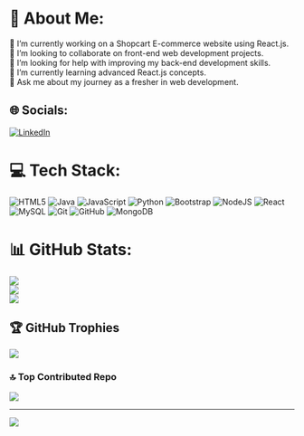 # 💫 About Me:
🔭 I’m currently working on a Shopcart E-commerce website using React.js.  <br>👯 I’m looking to collaborate on front-end web development projects.  <br>🤝 I’m looking for help with improving my back-end development skills.  <br>🌱 I’m currently learning advanced React.js concepts.  <br>💬 Ask me about my journey as a fresher in web development.


## 🌐 Socials:
[![LinkedIn](https://img.shields.io/badge/LinkedIn-%230077B5.svg?logo=linkedin&logoColor=white)](https://linkedin.com/in/https://www.linkedin.com/in/vishwanathan-a-84bb8a249/) 

# 💻 Tech Stack:
![HTML5](https://img.shields.io/badge/html5-%23E34F26.svg?style=for-the-badge&logo=html5&logoColor=white) ![Java](https://img.shields.io/badge/java-%23ED8B00.svg?style=for-the-badge&logo=openjdk&logoColor=white) ![JavaScript](https://img.shields.io/badge/javascript-%23323330.svg?style=for-the-badge&logo=javascript&logoColor=%23F7DF1E) ![Python](https://img.shields.io/badge/python-3670A0?style=for-the-badge&logo=python&logoColor=ffdd54) ![Bootstrap](https://img.shields.io/badge/bootstrap-%238511FA.svg?style=for-the-badge&logo=bootstrap&logoColor=white) ![NodeJS](https://img.shields.io/badge/node.js-6DA55F?style=for-the-badge&logo=node.js&logoColor=white) ![React](https://img.shields.io/badge/react-%2320232a.svg?style=for-the-badge&logo=react&logoColor=%2361DAFB) ![MySQL](https://img.shields.io/badge/mysql-4479A1.svg?style=for-the-badge&logo=mysql&logoColor=white) ![Git](https://img.shields.io/badge/git-%23F05033.svg?style=for-the-badge&logo=git&logoColor=white) ![GitHub](https://img.shields.io/badge/github-%23121011.svg?style=for-the-badge&logo=github&logoColor=white) ![MongoDB](https://img.shields.io/badge/MongoDB-%234ea94b.svg?style=for-the-badge&logo=mongodb&logoColor=white)
# 📊 GitHub Stats:
![](https://github-readme-stats.vercel.app/api?username=VishwanathanA&theme=dark&hide_border=false&include_all_commits=false&count_private=false)<br/>
![](https://github-readme-streak-stats.herokuapp.com/?user=VishwanathanA&theme=dark&hide_border=false)<br/>
![](https://github-readme-stats.vercel.app/api/top-langs/?username=VishwanathanA&theme=dark&hide_border=false&include_all_commits=false&count_private=false&layout=compact)

## 🏆 GitHub Trophies
![](https://github-profile-trophy.vercel.app/?username=VishwanathanA&theme=radical&no-frame=false&no-bg=true&margin-w=4)

### 🔝 Top Contributed Repo
![](https://github-contributor-stats.vercel.app/api?username=VishwanathanA&limit=5&theme=dark&combine_all_yearly_contributions=true)

---
[![](https://visitcount.itsvg.in/api?id=VishwanathanA&icon=0&color=0)](https://visitcount.itsvg.in)

<!-- Proudly created with GPRM ( https://gprm.itsvg.in ) -->
